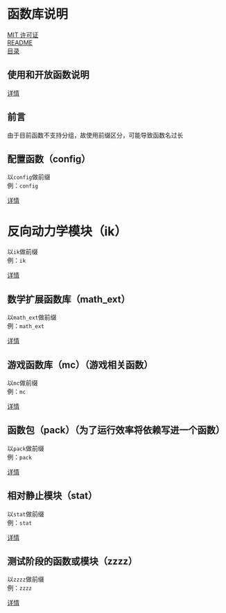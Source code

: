 # 函数库说明
[MIT 许可证](./LICENSE)  
[README](./README.md)  
[目录](./_目录.md)

## 使用和开放函数说明
[详情](./_使用和开放函数说明.md)

## 前言
由于目前函数不支持分组，故使用前缀区分，可能导致函数名过长  

## 配置函数（config）
以`config`做前缀  
例：`config`

[详情](./config__README.md)

# 反向动力学模块（ik）
以`ik`做前缀  
例：`ik`

[详情](./ik__README.md)

## 数学扩展函数库（math_ext）
以`math_ext`做前缀  
例：`math_ext`

[详情](./math_ext__README.md)

## 游戏函数库（mc）（游戏相关函数）
以`mc`做前缀  
例：`mc`

[详情](./mc__README.md)

## 函数包（pack）（为了运行效率将依赖写进一个函数）
以`pack`做前缀  
例：`pack`

[详情](./pack__README.md)

## 相对静止模块（stat）
以`stat`做前缀  
例：`stat`

[详情](./stat__README.md)

## 测试阶段的函数或模块（zzzz）
以`zzzz`做前缀  
例：`zzzz`

[详情](./zzzz__README.md)
